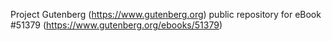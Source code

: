 Project Gutenberg (https://www.gutenberg.org) public repository for
eBook #51379 (https://www.gutenberg.org/ebooks/51379)
